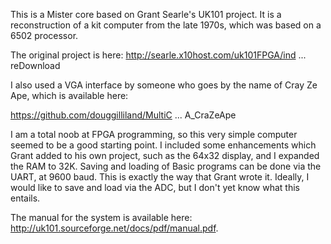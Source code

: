This is a Mister core based on Grant Searle's UK101 project. It is a reconstruction of a kit computer from the late 1970s, which was based on a 6502 processor.

The original project is here: http://searle.x10host.com/uk101FPGA/ind ... reDownload

I also used a VGA interface by someone who goes by the name of Cray Ze Ape, which is available here:

https://github.com/douggilliland/MultiC ... A_CraZeApe

I am a total noob at FPGA programming, so this very simple computer seemed to be a good starting point. I included some enhancements which Grant added to his own project, such as the 64x32 display, and I expanded the RAM to 32K. Saving and loading of Basic programs can be done via the UART, at 9600 baud. This is exactly the way that Grant wrote it. Ideally, I would like to save and load via the ADC, but I don't yet know what this entails.

The manual for the system is available here: http://uk101.sourceforge.net/docs/pdf/manual.pdf.
